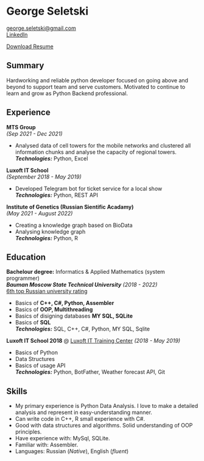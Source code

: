 # George Seletski 

george.seletski@gmail.com<br>
[LinkedIn](https://www.linkedin.com/in/george-seletski/) 

<a href="George_Seletski_EN.md" download="proposed_file_name">Download Resume</a>

## Summary
Hardworking and reliable python developer focused on going above and beyond to support team and serve customers. Motivated to continue to learn and grow as Python Backend professional.
## Experience
**MTS Group** <br> _(Sep 2021 - Dec 2021)_ <br>
- Analysed data of cell towers for the mobile networks and
clustered all information chunks and analyse the capacity of regional towers. <br/>
_**Technologies:**_ Python, Excel

**Luxoft IT School** <br>
_(September 2018 - May 2019)_
- Developed Telegram bot for ticket service for a local show<br/>
_**Technologies:**_ Python, REST API

**Institute of Genetics (Russian Sientific Acadamy)** <br>
_(May 2021 - August 2022)_
- Creating a knowledge graph based on BioData 
- Analysing knowledge graph <br>
_**Technologies:**_ Python, R

## Education
**Bachelour degree:** Informatics & Applied Mathematics (system programmer) <br>
***Bauman Moscow State Technical University*** _(2018 - 2022)_<br>
[6th top Russian university rating](https://www.universityrankings.ch/results&ranking=QS&region=World&year=2021&q=Russia)


- Basics of **C++, C#, Python, Assembler**
- Basics of **OOP, Multithreading**
- Basics of disigning databases  **MY SQL, SQLite**
- Basics of **SQL** <br/>
  _**Technologies:**_ SQL, C++, C#, Python, MY SQL, Sqlite

**Luxoft IT School 2018**  @ [Luxoft IT Training Center](https://www.luxoft-training.ru/)
_(2018 - May 2019)_

- Basics of Python
- Data Structures
- Basics of usage API <br/>
 _**Technologies:**_ Python, BotFather, Weather forecast API, Git



## Skills
<ul>
<li>My primary experience is Python Data Analysis. I love to make a detailed analysis and represent in easy-understanding manner.</li>
<li>Can write code in C++, R small experience with C#. </li>
<li>Good with data structures and algorithms. Solid understanding of OOP principles.</li>
<li>Have experience with: MySql, SQLite.</li>
<li>Familiar with: Assembler.</li>
<li>Languages: Russian (<em>Native</em>), English (<em>fluent</em>)</li>
</ul>



